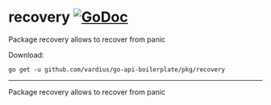 # recovery [![GoDoc](https://godoc.org/github.com/vardius/go-api-boilerplate/pkg/recovery?status.svg)](https://godoc.org/github.com/vardius/go-api-boilerplate/pkg/recovery)
Package recovery allows to recover from panic

Download:
```shell
go get -u github.com/vardius/go-api-boilerplate/pkg/recovery
```

* * *
Package recovery allows to recover from panic
